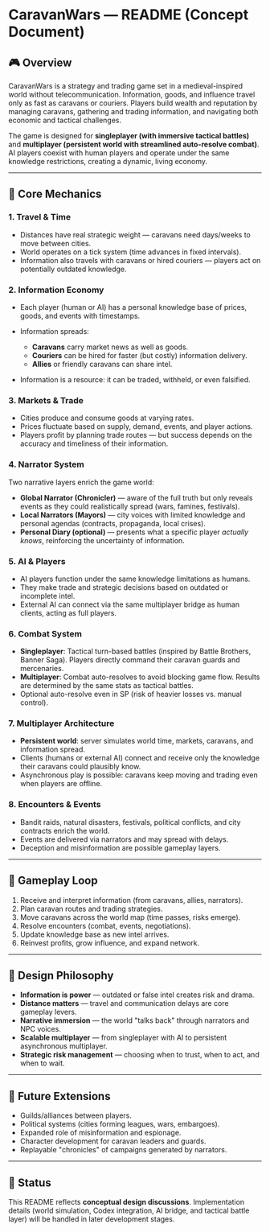 # CaravanWars — README (Concept Document)

## 🎮 Overview

CaravanWars is a strategy and trading game set in a medieval-inspired world without telecommunication. Information, goods, and influence travel only as fast as caravans or couriers. Players build wealth and reputation by managing caravans, gathering and trading information, and navigating both economic and tactical challenges.

The game is designed for **singleplayer (with immersive tactical battles)** and **multiplayer (persistent world with streamlined auto-resolve combat)**. AI players coexist with human players and operate under the same knowledge restrictions, creating a dynamic, living economy.

---

## 🔹 Core Mechanics

### 1. **Travel & Time**

* Distances have real strategic weight — caravans need days/weeks to move between cities.
* World operates on a tick system (time advances in fixed intervals).
* Information also travels with caravans or hired couriers — players act on potentially outdated knowledge.

### 2. **Information Economy**

* Each player (human or AI) has a personal knowledge base of prices, goods, and events with timestamps.
* Information spreads:

  * **Caravans** carry market news as well as goods.
  * **Couriers** can be hired for faster (but costly) information delivery.
  * **Allies** or friendly caravans can share intel.
* Information is a resource: it can be traded, withheld, or even falsified.

### 3. **Markets & Trade**

* Cities produce and consume goods at varying rates.
* Prices fluctuate based on supply, demand, events, and player actions.
* Players profit by planning trade routes — but success depends on the accuracy and timeliness of their information.

### 4. **Narrator System**

Two narrative layers enrich the game world:

* **Global Narrator (Chronicler)** — aware of the full truth but only reveals events as they could realistically spread (wars, famines, festivals).
* **Local Narrators (Mayors)** — city voices with limited knowledge and personal agendas (contracts, propaganda, local crises).
* **Personal Diary (optional)** — presents what a specific player *actually knows*, reinforcing the uncertainty of information.

### 5. **AI & Players**

* AI players function under the same knowledge limitations as humans.
* They make trade and strategic decisions based on outdated or incomplete intel.
* External AI can connect via the same multiplayer bridge as human clients, acting as full players.

### 6. **Combat System**

* **Singleplayer**: Tactical turn-based battles (inspired by Battle Brothers, Banner Saga). Players directly command their caravan guards and mercenaries.
* **Multiplayer**: Combat auto-resolves to avoid blocking game flow. Results are determined by the same stats as tactical battles.
* Optional auto-resolve even in SP (risk of heavier losses vs. manual control).

### 7. **Multiplayer Architecture**

* **Persistent world**: server simulates world time, markets, caravans, and information spread.
* Clients (humans or external AI) connect and receive only the knowledge their caravans could plausibly know.
* Asynchronous play is possible: caravans keep moving and trading even when players are offline.

### 8. **Encounters & Events**

* Bandit raids, natural disasters, festivals, political conflicts, and city contracts enrich the world.
* Events are delivered via narrators and may spread with delays.
* Deception and misinformation are possible gameplay layers.

---

## 🔹 Gameplay Loop

1. Receive and interpret information (from caravans, allies, narrators).
2. Plan caravan routes and trading strategies.
3. Move caravans across the world map (time passes, risks emerge).
4. Resolve encounters (combat, events, negotiations).
5. Update knowledge base as new intel arrives.
6. Reinvest profits, grow influence, and expand network.

---

## 🔹 Design Philosophy

* **Information is power** — outdated or false intel creates risk and drama.
* **Distance matters** — travel and communication delays are core gameplay levers.
* **Narrative immersion** — the world "talks back" through narrators and NPC voices.
* **Scalable multiplayer** — from singleplayer with AI to persistent asynchronous multiplayer.
* **Strategic risk management** — choosing when to trust, when to act, and when to wait.

---

## 🔹 Future Extensions

* Guilds/alliances between players.
* Political systems (cities forming leagues, wars, embargoes).
* Expanded role of misinformation and espionage.
* Character development for caravan leaders and guards.
* Replayable "chronicles" of campaigns generated by narrators.

---

## 📌 Status

This README reflects **conceptual design discussions**. Implementation details (world simulation, Codex integration, AI bridge, and tactical battle layer) will be handled in later development stages.
